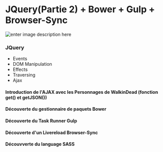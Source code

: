 JQuery(Partie 2) + Bower + Gulp + Browser-Sync
==========================



![enter image description here](https://camo.githubusercontent.com/ba58daca1f4f39eb28e9715ec711b9b28fcf6fa7/68747470733a2f2f7777772e64727570616c2e6f72672f66696c65732f64727570616c2d72616469782e706e67)

### JQuery

+ Events
+ DOM Manipulation
+ Effects
+ Traversing
+ Ajax 

#### Introduction de l'AJAX avec les Personnages de WalkinDead (fonction get() et getJSON())


####  Découverte du gestionnaire de paquets Bower


####  Découverte du Task Runner Gulp


####  Découverte d'un Livereload Browser-Sync


####  Découvverte du language SASS



